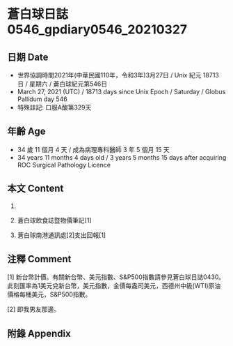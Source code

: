 [_metadata_:encoding]: - "utf-8"
[_metadata_:language]: - "zh-Hant-TW"
[_metadata_:fileformat]: - "markdown"
[_metadata_:MIME_type]: - "text/plain"
[_metadata_:markdown_version]: - "commonmark version 0.29"
[_metadata_:markdown_spec]: - "https://spec.commonmark.org/0.29/"

# 蒼白球日誌0546_gpdiary0546_20210327 #

## 日期 Date ##

* 世界協調時間2021年(中華民國110年，令和3年)3月27日 / Unix 紀元 18713 日 / 星期六 / 蒼白球紀元第546日
* March 27, 2021 (UTC) / 18713 days since Unix Epoch / Saturday / Globus Pallidum day 546
* 特殊註記: 口服A酸第329天

## 年齡 Age ##

* 34 歲 11 個月 4 天 / 成為病理專科醫師 3 年 5 個月 15 天
* 34 years 11 months 4 days old / 3 years 5 months 15 days after acquiring ROC Surgical Pathology Licence

## 本文 Content ##

1. 

    
2. 蒼白球飲食誌暨物價筆記[1]

    
3. 蒼白球南港通訊處[2]支出回報[1]

    

## 注釋 Comment ##

[1] 新台幣計價。有關新台幣、美元指數、S&P500指數請參見蒼白球日誌0430。此刻匯率為1美元兌新台幣，美元指數，金價每盎司美元，西德州中級(WTI)原油價格每桶美元，S&P500指數。


[2] 即我男友那邊。



## 附錄 Appendix ##

